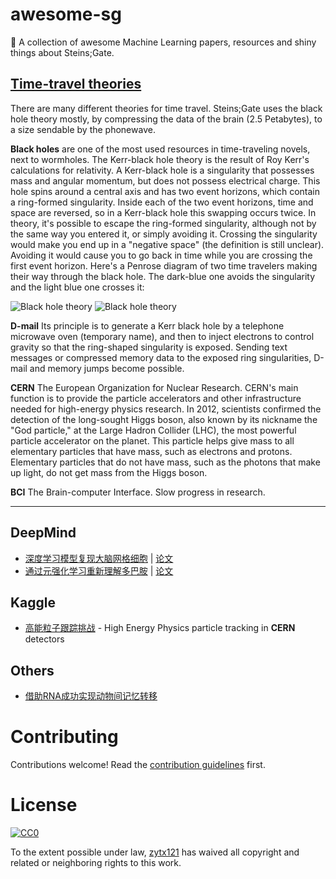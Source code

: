 # awesome-sg
🐢 A collection of awesome Machine Learning papers, resources and shiny things about Steins;Gate.

## [Time-travel theories](http://steins-gate.wikia.com/wiki/Time-travel_theories)

There are many different theories for time travel. Steins;Gate uses the black hole theory mostly, by compressing the data of the brain (2.5 Petabytes), to a size sendable by the phonewave.

**Black holes** are one of the most used resources in time-traveling novels, next to wormholes. The Kerr-black hole theory is the result of Roy Kerr's calculations for relativity. A Kerr-black hole is a singularity that possesses mass and angular momentum, but does not possess electrical charge. This hole spins around a central axis and has two event horizons, which contain a ring-formed singularity. Inside each of the two event horizons, time and space are reversed, so in a Kerr-black hole this swapping occurs twice. In theory, it's possible to escape the ring-formed singularity, although not by the same way you entered it, or simply avoiding it. Crossing the singularity would make you end up in a "negative space" (the definition is still unclear). Avoiding it would cause you to go back in time while you are crossing the first event horizon. Here's a Penrose diagram of two time travelers making their way through the black hole. The dark-blue one avoids the singularity and the light blue one crosses it:

![Black hole theory](https://upload-images.jianshu.io/upload_images/2141706-ec0c5cb4407d1353.png?imageMogr2/auto-orient/strip%7CimageView2/2/w/1240)
![Black hole theory](https://upload-images.jianshu.io/upload_images/2141706-f71d9f6f5b633d97.png?imageMogr2/auto-orient/strip%7CimageView2/2/w/1240)



**D-mail** Its principle is to generate a Kerr black hole by a telephone microwave oven (temporary name), and then to inject electrons to control gravity so that the ring-shaped singularity is exposed. Sending text messages or compressed memory data to the exposed ring singularities, D-mail and memory jumps become possible.

**CERN** The European Organization for Nuclear Research. CERN's main function is to provide the particle accelerators and other infrastructure needed for high-energy physics research. In 2012, scientists confirmed the detection of the long-sought Higgs boson, also known by its nickname the "God particle," at the Large Hadron Collider (LHC), the most powerful particle accelerator on the planet. This particle helps give mass to all elementary particles that have mass, such as electrons and protons. Elementary particles that do not have mass, such as the photons that make up light, do not get mass from the Higgs boson.

**BCI** The Brain-computer Interface. Slow progress in research.


---

## DeepMind

* [深度学习模型复现大脑网格细胞](https://mp.weixin.qq.com/s/i-udn1M4kiJpF8U7u5Uepg) | [论文](https://www.nature.com/articles/s41586-018-0102-6)
* [通过元强化学习重新理解多巴胺](https://mp.weixin.qq.com/s/un8alqtc8yWYIhRiDw1S2Q) | [论文](https://www.biorxiv.org/node/92413)


## Kaggle

* [高能粒子跟踪挑战](https://www.kaggle.com/c/trackml-particle-identification) - High Energy Physics particle tracking in **CERN** detectors

## Others

* [借助RNA成功实现动物间记忆转移](https://mp.weixin.qq.com/s/gOfBdIU6G3uwTldTA1Yh-g)



# Contributing

Contributions welcome! Read the [contribution guidelines](CONTRIBUTING.md) first.

# License

[![CC0](http://i.creativecommons.org/p/zero/1.0/88x31.png)](http://creativecommons.org/publicdomain/zero/1.0/)

To the extent possible under law, [zytx121](https://github.com/zytx121) has waived all copyright and related or neighboring rights to this work.
